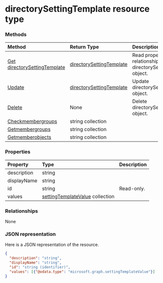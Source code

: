 # directorySettingTemplate resource type




### Methods

| Method		   | Return Type	|Description|
|:---------------|:--------|:----------|
|[Get directorySettingTemplate](../api/directorysettingtemplate_get.md) | [directorySettingTemplate](directorysettingtemplate.md) |Read properties and relationships of directorySettingTemplate object.|
|[Update](../api/directorysettingtemplate_update.md) | [directorySettingTemplate](directorysettingtemplate.md)	|Update directorySettingTemplate object. |
|[Delete](../api/directorysettingtemplate_delete.md) | None |Delete directorySettingTemplate object. |
|[Checkmembergroups](../api/directorysettingtemplate_checkmembergroups.md)|string collection||
|[Getmembergroups](../api/directorysettingtemplate_getmembergroups.md)|string collection||
|[Getmemberobjects](../api/directorysettingtemplate_getmemberobjects.md)|string collection||

### Properties
| Property	   | Type	|Description|
|:---------------|:--------|:----------|
|description|string||
|displayName|string||
|id|string| Read-only.|
|values|[settingTemplateValue](settingtemplatevalue.md) collection||

### Relationships
None


### JSON representation

Here is a JSON representation of the resource.

<!-- {
  "blockType": "resource",
  "optionalProperties": [

  ],
  "@odata.type": "microsoft.graph.directorySettingTemplate"
}-->

```json
{
  "description": "string",
  "displayName": "string",
  "id": "string (identifier)",
  "values": [{"@odata.type": "microsoft.graph.settingTemplateValue"}]
}

```

<!-- uuid: 8fcb5dbc-d5aa-4681-8e31-b001d5168d79
2015-10-25 14:57:30 UTC -->
<!-- {
  "type": "#page.annotation",
  "description": "directorySettingTemplate resource",
  "keywords": "",
  "section": "documentation",
  "tocPath": ""
}-->